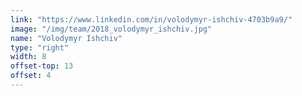 ```yaml
---
link: "https://www.linkedin.com/in/volodymyr-ishchiv-4703b9a9/"
image: "/img/team/2018_volodymyr_ishchiv.jpg"
name: "Volodymyr Ishchiv"
type: "right"
width: 8
offset-top: 13
offset: 4
---
```

